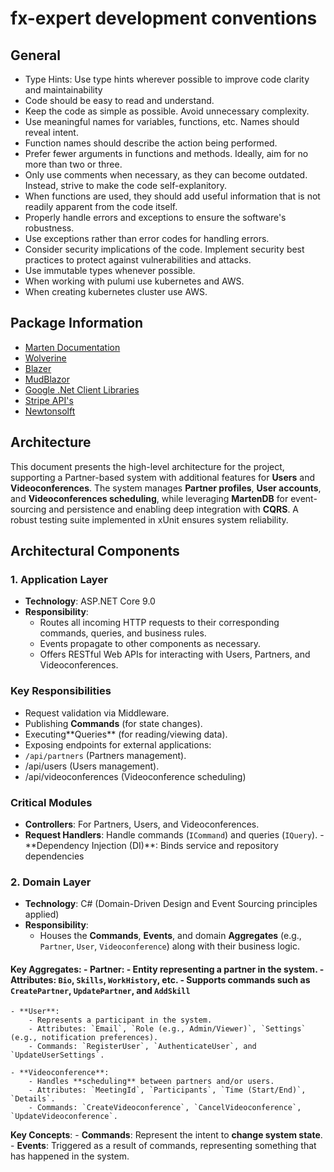 # fx-expert development conventions

## General

- Type Hints: Use type hints wherever possible to improve code clarity and maintainability
- Code should be easy to read and understand.
- Keep the code as simple as possible. Avoid unnecessary complexity.
- Use meaningful names for variables, functions, etc. Names should reveal intent.
- Function names should describe the action being performed.
- Prefer fewer arguments in functions and methods. Ideally, aim for no more than two or three.
- Only use comments when necessary, as they can become outdated. Instead, strive to make the code self-explanitory.
- When functions are used, they should add useful information that is not readily apparent from the code itself.
- Properly handle errors and exceptions to ensure the software's robustness.
- Use exceptions rather than error codes for handling errors.
- Consider security implications of the code. Implement security best practices to protect against vulnerabilities and attacks.
- Use immutable types whenever possible.
- When working with pulumi use kubernetes and AWS.
- When creating kubernetes cluster use AWS.

## Package Information

- [Marten Documentation](https://martendb.io/introduction.html "Marten Documentation")
- [Wolverine](https://wolverinefx.net/guide/basics.html)
- [Blazer](https://learn.microsoft.com/en-us/aspnet/core/?view=aspnetcore-9.0&WT.mc_id=dotnet-35129-website)
- [MudBlazor](https://mudblazor.com/docs/overview)
- [Google .Net Client Libraries](https://developers.google.com/api-client-library/dotnet)
- [Stripe API's](https://docs.stripe.com/api?lang=dotnet)
- [Newtonsolft](https://www.newtonsoft.com/json/help/html/Introduction.htm)

## Architecture

This document presents the high-level architecture for the project, supporting a Partner-based system with additional features for **Users** and **Videoconferences**. The system manages **Partner profiles**, **User accounts**, and **Videoconferences scheduling**, while leveraging **MartenDB** for event-sourcing and persistence and enabling deep integration with **CQRS**. A robust testing suite implemented in xUnit ensures system reliability.

## **Architectural Components**

### **1. Application Layer**

- **Technology**: ASP.NET Core 9.0
- **Responsibility**:
  - Routes all incoming HTTP requests to their corresponding commands, queries, and business rules.
  - Events propagate to other components as necessary.
  - Offers RESTful Web APIs for interacting with Users, Partners, and Videoconferences.

### Key Responsibilities

- Request validation via Middleware.
- Publishing **Commands** (for state changes).
- Executing\*\*Queries\*\* (for reading/viewing data).
- Exposing endpoints for external applications:
- `/api/partners` (Partners management).
- /api/users (Users management).
- /api/videoconferences (Videoconference scheduling)

### Critical Modules

- **Controllers**: For Partners, Users, and Videoconferences.
- **Request Handlers**: Handle commands (`ICommand`) and queries (`IQuery`).
  -\*\*Dependency Injection (DI)\*\*: Binds service and repository dependencies

### **2. Domain Layer**

- **Technology**: C# (Domain-Driven Design and Event Sourcing principles applied)
- **Responsibility**:
  - Houses the **Commands**, **Events**, and domain **Aggregates** (e.g., `Partner`, `User`, `Videoconference`) along with their business logic.

#### Key Aggregates: - **Partner**: - Entity representing a partner in the system. - Attributes: `Bio`, `Skills`, `WorkHistory`, etc. - Supports commands such as `CreatePartner`, `UpdatePartner`, and `AddSkill`

    - **User**:
        - Represents a participant in the system.
        - Attributes: `Email`, `Role (e.g., Admin/Viewer)`, `Settings` (e.g., notification preferences).
        - Commands: `RegisterUser`, `AuthenticateUser`, and `UpdateUserSettings`.

    - **Videoconference**:
        - Handles **scheduling** between partners and/or users.
        - Attributes: `MeetingId`, `Participants`, `Time (Start/End)`, `Details`.
        - Commands: `CreateVideoconference`, `CancelVideoconference`, `UpdateVideoconference`.

**Key Concepts**: - **Commands**: Represent the intent to **change system state**. - **Events**: Triggered as a result of commands, representing something that has happened in the system.
